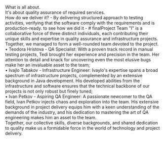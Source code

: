 What is all about.  
It's about quality assurance of required services.  
How do we deliver it? - By delivering structured approach to testing activities, verifying that the software comply with the requirements and is production-ready. to see how we did it - # finalProject
Team "I" is a collaborative force of three distinct individuals, each contributing their unique skills and expertise in quality assurance and infrastructure projects. Together, we managed to form a well-rounded team devoted to the project.  
•	Teodora Hristova - QA Specialist: With a proven track record in manual testing projects, Tedi brought her experience and precision in the team. Her attention to detail and knack for uncovering even the most elusive bugs make her an invaluable asset to the team;  
•	Ivajlo Tabakov - Infrastructure Engineer: Ivaylo's expertise spans a broad spectrum of infrastructure projects, complemented by an extensive background in Java development. His developed abilities  from the infrastructure and software ensures that the technical backbone of our projects is not only robust but finely tuned;  
•	Ivan Petkov - Aspiring QA Engineer: A passionate newcomer to the QA field, Ivan Petkov injects chaos and exploration into the team. His extensive background in project delivery equips him with a keen understanding of the demands of the industry, and his dedication to mastering the art of QA engineering makes him an asset to the team.  
Together, our collective skills, diverse backgrounds, and shared dedication to quality make us a formidable force in the world of technology and project delivery.
